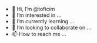 - 👋 Hi, I’m @toficim
- 👀 I’m interested in ...
- 🌱 I’m currently learning ...
- 💞️ I’m looking to collaborate on ...
- 📫 How to reach me ...

<!---
toficim/toficim is a ✨ special ✨ repository because its `README.md` (this file) appears on your GitHub profile.
You can click the Preview link to take a look at your changes.
--->

